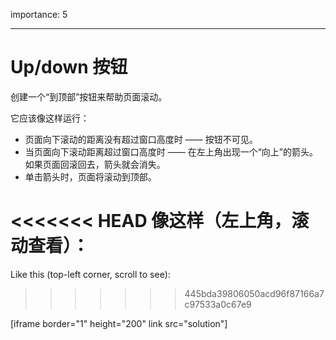 importance: 5

---

# Up/down 按钮

创建一个“到顶部”按钮来帮助页面滚动。

它应该像这样运行：
- 页面向下滚动的距离没有超过窗口高度时 —— 按钮不可见。
- 当页面向下滚动距离超过窗口高度时 —— 在左上角出现一个“向上”的箭头。如果页面回滚回去，箭头就会消失。
- 单击箭头时，页面将滚动到顶部。

<<<<<<< HEAD
像这样（左上角，滚动查看）：
=======
Like this (top-left corner, scroll to see):
>>>>>>> 445bda39806050acd96f87166a7c97533a0c67e9

[iframe border="1" height="200" link src="solution"]
